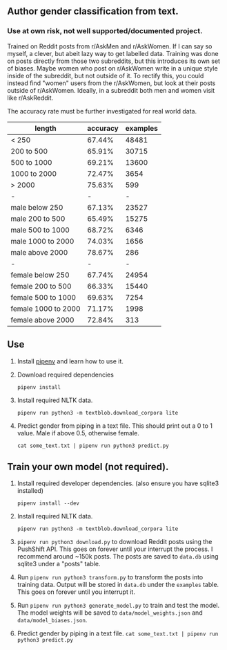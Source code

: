 
## Author gender classification from text.

### Use at own risk, not well supported/documented project.

Trained on Reddit posts from r/AskMen and r/AskWomen. If I can say so myself, a clever, but abeit lazy way to get labelled data. Training was done on posts directly from those two subreddits, but this introduces its own set of biases. Maybe women who post on r/AskWomen write in a unique style inside of the subreddit, but not outside of it. To rectify this, you could instead find "women" users from the r/AskWomen, but look at their posts outside of r/AskWomen. Ideally, in a subreddit both men and women visit like r/AskReddit. 

The accuracy rate must be further investigated for real world data. 

|length|accuracy|examples|
|----|--------|--------|
|< 250|67.44%|48481|
|200 to 500|65.91%|30715|
|500 to 1000|69.21%|13600|
|1000 to 2000|72.47%|3654|
|> 2000|75.63%|599|
|-|-|-|
|male below 250|67.13%|23527|
|male 200 to 500|65.49%|15275|
|male 500 to 1000|68.72%|6346|
|male 1000 to 2000|74.03%|1656|
|male above 2000|78.67%|286|
|-|-|-|
|female below 250|67.74%|24954|
|female 200 to 500|66.33%|15440|
|female 500 to 1000|69.63%|7254|
|female 1000 to 2000|71.17%|1998|
|female above 2000|72.84%|313|

## Use 
1. Install [pipenv](https://github.com/pypa/pipenv) and learn how to use it. 
1. Download required dependencies

    `pipenv install`
1. Install required NLTK data.

    `pipenv run python3 -m textblob.download_corpora lite`

1. Predict gender from piping in a text file. This should print out a 0 to 1 value. Male if above 0.5, otherwise female. 

    `cat some_text.txt | pipenv run python3 predict.py`
## Train your own model (not required). 

1. Install required developer dependencies. (also ensure you have sqlite3 installed)

    `pipenv install --dev`

1. Install required NLTK data.

    `pipenv run python3 -m textblob.download_corpora lite`
1. `pipenv run python3 download.py` to download Reddit posts using the PushShift API. This goes on forever until your interrupt the process. I recommend around ~150k posts. The posts are saved to `data.db`  using sqlite3 under a "posts" table. 
1. Run `pipenv run python3 transform.py` to transform the posts into training data. Output will be stored in `data.db` under the `examples` table. This goes on forever until you interrupt it. 
1. Run `pipenv run python3 generate_model.py` to train and test the model. The model weights will be saved to `data/model_weights.json` and `data/model_biases.json`.
1. Predict gender by piping in a text file.
    `cat some_text.txt | pipenv run python3 predict.py`

